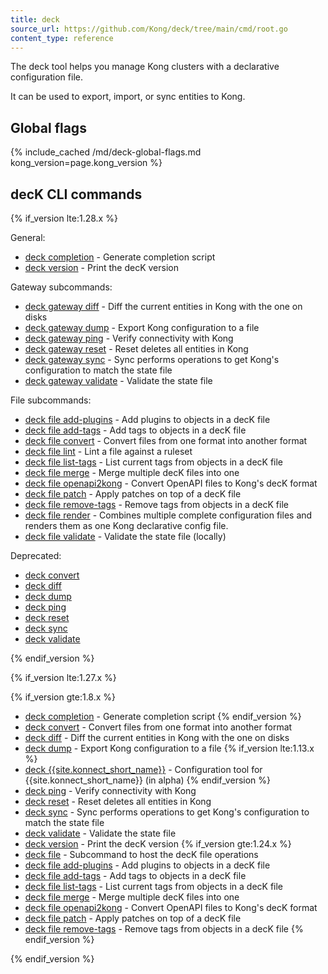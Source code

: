 ```yaml
---
title: deck
source_url: https://github.com/Kong/deck/tree/main/cmd/root.go
content_type: reference
---
```


The deck tool helps you manage Kong clusters with a declarative
configuration file.

It can be used to export, import, or sync entities to Kong.

## Global flags

{% include_cached /md/deck-global-flags.md kong_version=page.kong_version %}

## decK CLI commands

<!--vale off -->

{% if_version lte:1.28.x %}

General:
* [deck completion](/deck/{{page.kong_version}}/reference/deck_completion/)	 - Generate completion script
* [deck version](/deck/{{page.kong_version}}/reference/deck_version/) - Print the decK version


Gateway subcommands:
* [deck gateway diff](/deck/{{page.kong_version}}/reference/deck_gateway_diff/)	- Diff the current entities in Kong with the one on disks
* [deck gateway dump](/deck/{{page.kong_version}}/reference/deck_gateway_dump/)	- Export Kong configuration to a file
* [deck gateway ping](/deck/{{page.kong_version}}/reference/deck_gateway_ping/)	- Verify connectivity with Kong
* [deck gateway reset](/deck/{{page.kong_version}}/reference/deck_gateway_reset/) - Reset deletes all entities in Kong
* [deck gateway sync](/deck/{{page.kong_version}}/reference/deck_gateway_sync/)	- Sync performs operations to get Kong's configuration to match the state file
* [deck gateway validate](/deck/{{page.kong_version}}/reference/deck_gateway_validate/)	- Validate the state file


File subcommands:
* [deck file add-plugins](/deck/{{page.kong_version}}/reference/deck_file_add-plugins)	 - Add plugins to objects in a decK file
* [deck file add-tags](/deck/{{page.kong_version}}/reference/deck_file_add-tags)	 - Add tags to objects in a decK file
* [deck file convert](/deck/{{page.kong_version}}/reference/deck_file_convert)	 - Convert files from one format into another format
* [deck file lint](/deck/{{page.kong_version}}/reference/deck_file_lint)	 - Lint a file against a ruleset
* [deck file list-tags](/deck/{{page.kong_version}}/reference/deck_file_list-tags)	 - List current tags from objects in a decK file
* [deck file merge](/deck/{{page.kong_version}}/reference/deck_file_merge)	 - Merge multiple decK files into one
* [deck file openapi2kong](/deck/{{page.kong_version}}/reference/deck_file_openapi2kong)	 - Convert OpenAPI files to Kong's decK format
* [deck file patch](/deck/{{page.kong_version}}/reference/deck_file_patch)	 - Apply patches on top of a decK file
* [deck file remove-tags](/deck/{{page.kong_version}}/reference/deck_file_remove-tags)	 - Remove tags from objects in a decK file
* [deck file render](/deck/{{page.kong_version}}/reference/deck_file_render)	 - Combines multiple complete configuration files and renders them as one Kong declarative config file.
* [deck file validate](/deck/{{page.kong_version}}/reference/deck_file_validate)	 - Validate the state file (locally)

Deprecated:
* [deck convert](/deck/{{page.kong_version}}/reference/deck_convert/)
* [deck diff](/deck/{{page.kong_version}}/reference/deck_diff/)
* [deck dump](/deck/{{page.kong_version}}/reference/deck_dump/)
* [deck ping](/deck/{{page.kong_version}}/reference/deck_ping/)
* [deck reset](/deck/{{page.kong_version}}/reference/deck_reset/)
* [deck sync](/deck/{{page.kong_version}}/reference/deck_sync/)
* [deck validate](/deck/{{page.kong_version}}/reference/deck_validate/)

{% endif_version %}


<!-- ################ PRE 1.28 REFACTORING ################## -->

{% if_version lte:1.27.x %}

{% if_version gte:1.8.x %}
* [deck completion](/deck/{{page.kong_version}}/reference/deck_completion/)	 - Generate completion script
{% endif_version %}
* [deck convert](/deck/{{page.kong_version}}/reference/deck_convert/)	 - Convert files from one format into another format
* [deck diff](/deck/{{page.kong_version}}/reference/deck_diff/)	 - Diff the current entities in Kong with the one on disks
* [deck dump](/deck/{{page.kong_version}}/reference/deck_dump/)	 - Export Kong configuration to a file
{% if_version lte:1.13.x %}
* [deck {{site.konnect_short_name}}](/deck/{{page.kong_version}}/reference/deck_konnect/)	 - Configuration tool for {{site.konnect_short_name}} (in alpha)
{% endif_version %}
* [deck ping](/deck/{{page.kong_version}}/reference/deck_ping/)	 - Verify connectivity with Kong
* [deck reset](/deck/{{page.kong_version}}/reference/deck_reset/)	 - Reset deletes all entities in Kong
* [deck sync](/deck/{{page.kong_version}}/reference/deck_sync/)	 - Sync performs operations to get Kong's configuration to match the state file
* [deck validate](/deck/{{page.kong_version}}/reference/deck_validate/)	 - Validate the state file
* [deck version](/deck/{{page.kong_version}}/reference/deck_version/)	 - Print the decK version
{% if_version gte:1.24.x %}
* [deck file](/deck/{{page.kong_version}}/reference/deck_file_add-plugins)	 - Subcommand to host the decK file operations
* [deck file add-plugins](/deck/{{page.kong_version}}/reference/deck_file_add-plugins)	 - Add plugins to objects in a decK file
* [deck file add-tags](/deck/{{page.kong_version}}/reference/deck_file_add-tags)	 - Add tags to objects in a decK file
* [deck file list-tags](/deck/{{page.kong_version}}/reference/deck_file_list-tags)	 - List current tags from objects in a decK file
* [deck file merge](/deck/{{page.kong_version}}/reference/deck_file_merge)	 - Merge multiple decK files into one
* [deck file openapi2kong](/deck/{{page.kong_version}}/reference/deck_file_openapi2kong)	 - Convert OpenAPI files to Kong's decK format
* [deck file patch](/deck/{{page.kong_version}}/reference/deck_file_patch)	 - Apply patches on top of a decK file
* [deck file remove-tags](/deck/{{page.kong_version}}/reference/deck_file_remove-tags)	 - Remove tags from objects in a decK file
{% endif_version %}

{% endif_version %}